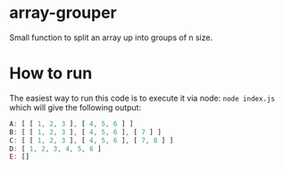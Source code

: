 # array-grouper
Small function to split an array up into groups of n size.

# How to run

The easiest way to run this code is to execute it via node:
`node index.js` which will give the following output:

```javascript
A: [ [ 1, 2, 3 ], [ 4, 5, 6 ] ]
B: [ [ 1, 2, 3 ], [ 4, 5, 6 ], [ 7 ] ]   
C: [ [ 1, 2, 3 ], [ 4, 5, 6 ], [ 7, 8 ] ]
D: [ 1, 2, 3, 4, 5, 6 ]
E: []
